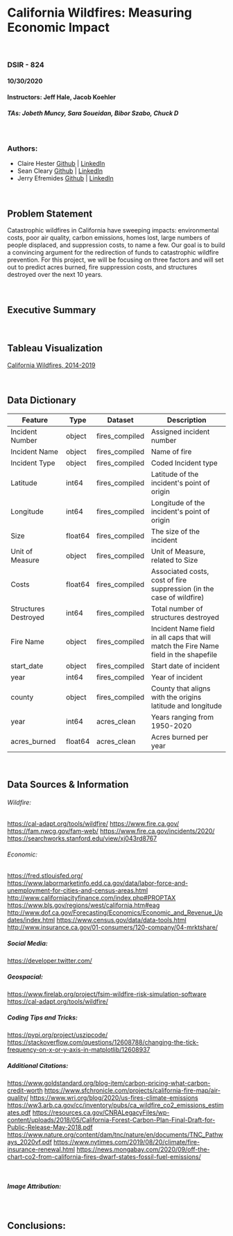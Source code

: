 # California Wildfires: Measuring Economic Impact 


<br>

### DSIR - 824
#### 10/30/2020
#### Instructors:  Jeff Hale, Jacob Koehler
##### TAs:  Jobeth Muncy, Sara Soueidan, Bibor Szabo, Chuck D
  
<br>

### Authors:

- Claire Hester [Github](https://github.com/clairepetersen) | [LinkedIn](https://linkedin.com/in/claire-petersen-hester)
- Sean Cleary [Github](https://github.com/jefremides) | [LinkedIn](https://linkedin.com/in/____________)
- Jerry Efremides [Github](https://git.generalassemb.ly/jefremides) | [LinkedIn](https://linkedin.com/in/jerry-efremides)

<br>

## Problem Statement

Catastrophic wildfires in California have sweeping impacts: environmental costs, poor air quality, carbon emissions, homes lost, large numbers of people displaced, and suppression costs, to name a few. Our goal is to build a convincing argument for the redirection of funds to catastrophic wildfire prevention. For this project, we will be focusing on three factors and will set out to predict acres burned, fire suppression costs, and structures destroyed over the next 10 years.

<br>

## Executive Summary


<br>

## Tableau Visualization
[California Wildfires, 2014-2019](https://public.tableau.com/profile/claire.hester#!/vizhome/CAWildfireMap2014-2019/CAWildfireMap)

<br>

## Data Dictionary

|Feature|Type|Dataset|Description| 
|---|---|---|---| 
|Incident Number|object|fires_compiled|Assigned incident number| 
|Incident Name|object|fires_compiled|Name of fire| 
|Incident Type|object|fires_compiled|Coded Incident type| 
|Latitude|int64|fires_compiled|Latitude of the incident's point of origin| 
|Longitude|int64|fires_compiled|Longitude of the incident's point of origin|
|Size|float64|fires_compiled|The size of the incident|
|Unit of Measure|object|fires_compiled|Unit of Measure, related to Size|
|Costs|float64|fires_compiled|Associated costs, cost of fire suppression (in the case of wildfire)|
|Structures Destroyed|int64|fires_compiled|Total number of structures destroyed|
|Fire Name|object|fires_compiled|Incident Name field in all caps that will match the Fire Name field in the shapefile|
|start_date|object|fires_compiled|Start date of incident|
|year|int64|fires_compiled|Year of incident|
|county|object|fires_compiled|County that aligns with the origins latitude and longitude|
|year|int64|acres_clean|Years ranging from 1950-2020|
|acres_burned|float64|acres_clean|Acres burned per year|

<br>

## Data Sources & Information

###### Wildfire:

https://cal-adapt.org/tools/wildfire/
https://www.fire.ca.gov/
https://fam.nwcg.gov/fam-web/
https://www.fire.ca.gov/incidents/2020/
https://searchworks.stanford.edu/view/xj043rd8767


###### Economic:

https://fred.stlouisfed.org/
https://www.labormarketinfo.edd.ca.gov/data/labor-force-and-unemployment-for-cities-and-census-areas.html
http://www.californiacityfinance.com/index.php#PROPTAX
https://www.bls.gov/regions/west/california.htm#eag
http://www.dof.ca.gov/Forecasting/Economics/Economic_and_Revenue_Updates/index.html
https://www.census.gov/data/data-tools.html
http://www.insurance.ca.gov/01-consumers/120-company/04-mrktshare/


##### Social Media:

https://developer.twitter.com/


##### Geospacial:

https://www.firelab.org/project/fsim-wildfire-risk-simulation-software
https://cal-adapt.org/tools/wildfire/

##### Coding Tips and Tricks:
https://pypi.org/project/uszipcode/
https://stackoverflow.com/questions/12608788/changing-the-tick-frequency-on-x-or-y-axis-in-matplotlib/12608937


##### Additional Citations:

https://www.goldstandard.org/blog-item/carbon-pricing-what-carbon-credit-worth 
https://www.sfchronicle.com/projects/california-fire-map/air-quality/
https://www.wri.org/blog/2020/us-fires-climate-emissions
https://ww3.arb.ca.gov/cc/inventory/pubs/ca_wildfire_co2_emissions_estimates.pdf
https://resources.ca.gov/CNRALegacyFiles/wp-content/uploads/2018/05/California-Forest-Carbon-Plan-Final-Draft-for-Public-Release-May-2018.pdf
https://www.nature.org/content/dam/tnc/nature/en/documents/TNC_Pathways_2020vf.pdf
https://www.nytimes.com/2019/08/20/climate/fire-insurance-renewal.html
https://news.mongabay.com/2020/09/off-the-chart-co2-from-california-fires-dwarf-states-fossil-fuel-emissions/

<br>

##### Image Attribution:


<br>

## Conclusions:

